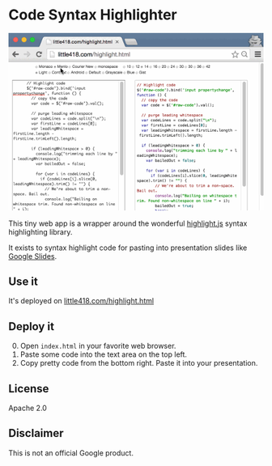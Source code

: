 # Code Syntax Highlighter
![preview](preview.gif)

This tiny web app is a wrapper around the wonderful [highlight.js](https://highlightjs.org/) syntax highlighting library.

It exists to syntax highlight code for pasting into presentation slides like [Google Slides](https://www.google.com/slides/about/).

## Use it

It's deployed on [little418.com/highlight.html](https://little418.com/highlight.html)

## Deploy it

0. Open `index.html` in your favorite web browser.
0. Paste some code into the text area on the top left.
0. Copy pretty code from the bottom right. Paste it into your presentation.

## License

Apache 2.0

## Disclaimer

This is not an official Google product.
